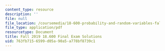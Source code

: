 ```yaml
---
content_type: resource
description: ''
file: null
file_location: /coursemedia/18-600-probability-and-random-variables-fall-2019/763fb7156599d05a90a5a778bf8739c1_MIT18_600F19_final_F2019_soln.pdf
file_type: application/pdf
resourcetype: Document
title: Fall 2019 18.600 Final Exam Solutions
uid: 763fb715-6599-d05a-90a5-a778bf8739c1
---
```

